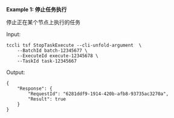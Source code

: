 **Example 1: 停止任务执行**

停止正在某个节点上执行的任务

Input: 

```
tccli tsf StopTaskExecute --cli-unfold-argument  \
    --BatchId batch-12345677 \
    --ExecuteId execute-12345678 \
    --TaskId task-12345667
```

Output: 
```
{
    "Response": {
        "RequestId": "6281ddf9-1914-420b-afb8-93735ac3270a",
        "Result": true
    }
}
```

